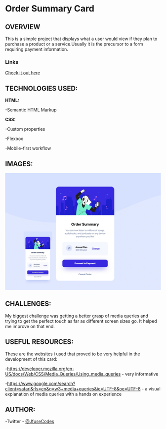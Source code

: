 # Order Summary Card


## OVERVIEW
This is a simple project that displays what a user would view if they plan to purchase a product
or a service.Usually it is the precursor to a form requiring payment information.

### Links

[Check it out here](https://sumcard.netlify.app)

## TECHNOLOGIES USED:

<b>HTML:</b>

 -Semantic HTML Markup

<b>CSS:</b>

 -Custom properties

 -Flexbox

 -Mobile-first workflow

## IMAGES:
![](./Mobile-Desktop.jpg)

## CHALLENGES:
My biggest challenge was getting a better grasp of media queries and trying to get the perfect touch as far as different screen sizes go. It helped me improve on that end.

## USEFUL RESOURCES:
These are the websites i used that proved to be very helpful in the development of this card:

  -https://developer.mozilla.org/en-US/docs/Web/CSS/Media_Queries/Using_media_queries - very informative

  -https://www.google.com/search?client=safari&rls=en&q=w3+media+queries&ie=UTF-8&oe=UTF-8 - a visual explanation of media queries with a hands on experience

## AUTHOR:
 -Twitter - [@JfuseCodes](https://www.twitter.com/JfuseCodes)

